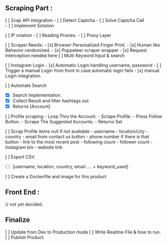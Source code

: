 ## Scraping Part : 

[ ] 2cap API integration 
    - [ ] Detect Captcha 
    - [ ] Solve Captcha Call  
    - [ ] Implement Solution 
    
[ ] IP rotation
    - [ ] Reading Proxies. 
    - [ ] Proxy Layer 

[ ] Scraper Needs: 
    - [x] Browser Personalized Finger Print.
    - [x] Human like Behavior randomized.
    - [x] Puppeteer scraper wrapper 
    - [x] Request Interception needed here 
[ ] Multi Keyword Input & search 

[ ] Instagram Login 
    - [x] Automatic Login handling username, password
        - [ ] Trigger a manual Login from front in case automatic login fails 
    - [x] manual Login integration.

[ ] Automate Search 
   - [x] Search Implementation. 
   - [x] Collect Result and filter hashtags out
   - [x] Returns [Account]
    
[ ] Profile scraping 
    - Loop Thru the Account. 
    - Scrape Profile.
    - Press Follow Button.
    - Scrape The Suggested Accounts.
    - Returns Set<Accounts>

[ ] Scrap Profile
    items null if not avaliable 
    - username
    - location/city
    - country
    - email from contact us button
    - phone number if there is that button
    - link to the most recent post
    - following count
    - follower count
    - Instagram bio
    - website link 

[ ] Export CSV 
   - [ ] [username, location, country, email .... + keyword_used]

[ ] Create a Dockerfile and image for this product 


## Front End : 
// not yet decided.


## Finalize 
[ ] Update from Dev to Production mode
[ ] Write Readme File & how to run.
[ ] Publish Product. 
